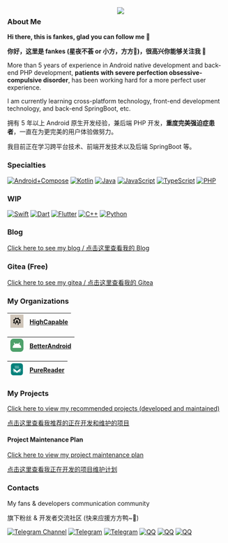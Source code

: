 <img width="50%" align="right" src="https://github-readme-stats.vercel.app/api?username=fankes" />

### About Me

**Hi there, this is fankes, glad you can follow me 👋**

**你好，这里是 fankes (星夜不荟 or 小方，方方🥰)，很高兴你能够关注我 👋**

More than 5 years of experience in Android native development and back-end PHP development, **patients with severe perfection obsessive-compulsive disorder**, has been working hard for a more perfect user experience.

I am currently learning cross-platform technology, front-end development technology, and back-end SpringBoot, etc.

拥有 5 年以上 Android 原生开发经验，兼后端 PHP 开发，**重度完美强迫症患者**，一直在为更完美的用户体验做努力。

我目前正在学习跨平台技术、前端开发技术以及后端 SpringBoot 等。

### Specialties

[![Android+Compose](https://img.shields.io/badge/-Android%20+%20Jetpack%20Compose-3DDC84?style=flat&logo=Android&logoColor=white)](#)
[![Kotlin](https://img.shields.io/badge/-Kotlin-7F52FF?style=flat&logo=kotlin&logoColor=white)](#)
[![Java](https://img.shields.io/badge/-Java-007396?style=flat&logo=java&logoColor=white)](#)
[![JavaScript](https://img.shields.io/badge/-JavaScript-ffcc00?style=flat&logo=javascript&logoColor=white)](#)
[![TypeScript](https://img.shields.io/badge/-TypeScript-4476c0?style=flat&logo=typescript&logoColor=white)](#)
[![PHP](https://img.shields.io/badge/-PHP-777BB4?style=flat&logo=php&logoColor=white)](#)

### WIP

[![Swift](https://img.shields.io/badge/-Swift-e5583c?style=flat&logo=swift&logoColor=white)](#)
[![Dart](https://img.shields.io/badge/-Dart-245797?style=flat&logo=dart&logoColor=white)](#)
[![Flutter](https://img.shields.io/badge/-Flutter-6ecdf8?style=flat&logo=flutter&logoColor=white)](#)
[![C++](https://img.shields.io/badge/-C++-00599C?style=flat&logo=c%2B%2B&logoColor=white)](#)
[![Python](https://img.shields.io/badge/-Python-3776AB?style=flat&logo=python&logoColor=white)](#)

### Blog

[Click here to see my blog / 点击这里查看我的 Blog](https://blog.fankes.com)

### Gitea (Free)

[Click here to see my gitea / 点击这里查看我的 Gitea](https://gitea.fankes.com)

### My Organizations
  
| <img src="https://github.com/HighCapable/.github/blob/main/img-src/logo.jpg?raw=true" width = "30" height = "30" alt="LOGO"/> | [HighCapable](https://github.com/HighCapable) |
| ----------------------------------------------------------------------------------------------------------------------------- | --------------------------------------------- |

| <img src="https://github.com/BetterAndroid/.github/blob/main/img-src/logo.png?raw=true" width = "30" height = "30" alt="LOGO"/> | [BetterAndroid](https://github.com/BetterAndroid) |
| ------------------------------------------------------------------------------------------------------------------------------- | ------------------------------------------------- |

| <img src="https://github.com/PureReader/.github/blob/main/img-src/logo.png?raw=true" width = "30" height = "30" alt="LOGO"/> | [PureReader](https://github.com/PureReader) |
| ---------------------------------------------------------------------------------------------------------------------------- | ------------------------------------------- |

### My Projects

[Click here to view my recommended projects (developed and maintained)](https://github.com/fankes/fankes/blob/main/project-promote/README.md)

[点击这里查看我推荐的正在开发和维护的项目](https://github.com/fankes/fankes/blob/main/project-promote/README-zh-CN.md)

#### Project Maintenance Plan

[Click here to view my project maintenance plan](https://github.com/fankes/fankes/blob/main/project-maintenance-plan/README.md)

[点击这里查看我正在开发的项目维护计划](https://github.com/fankes/fankes/blob/main/project-maintenance-plan/README-zh-CN.md)

### Contacts

My fans & developers communication community

旗下粉丝 & 开发者交流社区 (快来应援方方鸭~🥰)

[![Telegram Channel](https://img.shields.io/badge/channel-Telegram-blue.svg?logo=telegram)](https://t.me/XiaofangDaily)
[![Telegram](https://img.shields.io/badge/discussion-Telegram-blue.svg?logo=telegram)](https://t.me/XiaofangInternet)
[![Telegram](https://img.shields.io/badge/discussion%20dev-Telegram-blue.svg?logo=telegram)](https://t.me/HighCapable_Dev)
[![QQ](https://img.shields.io/badge/channel-QQ-blue.svg?logo=tencent-qq&logoColor=red)](https://pd.qq.com/s/44gcy28h)
[![QQ](https://img.shields.io/badge/discussion-QQ-blue.svg?logo=tencent-qq&logoColor=red)](https://qm.qq.com/cgi-bin/qm/qr?k=dp2h5YhWiga9WWb_Oh7kSHmx01X8I8ii&jump_from=webapi&authKey=Za5CaFP0lk7+Zgsk2KpoBD7sSaYbeXbsDgFjiWelOeH4VSionpxFJ7V0qQBSqvFM)
[![QQ](https://img.shields.io/badge/discussion%20dev-QQ-blue.svg?logo=tencent-qq&logoColor=red)](https://qm.qq.com/cgi-bin/qm/qr?k=Pnsc5RY6N2mBKFjOLPiYldbAbprAU3V7&jump_from=webapi&authKey=X5EsOVzLXt1dRunge8ryTxDRrh9/IiW1Pua75eDLh9RE3KXE+bwXIYF5cWri/9lf)
